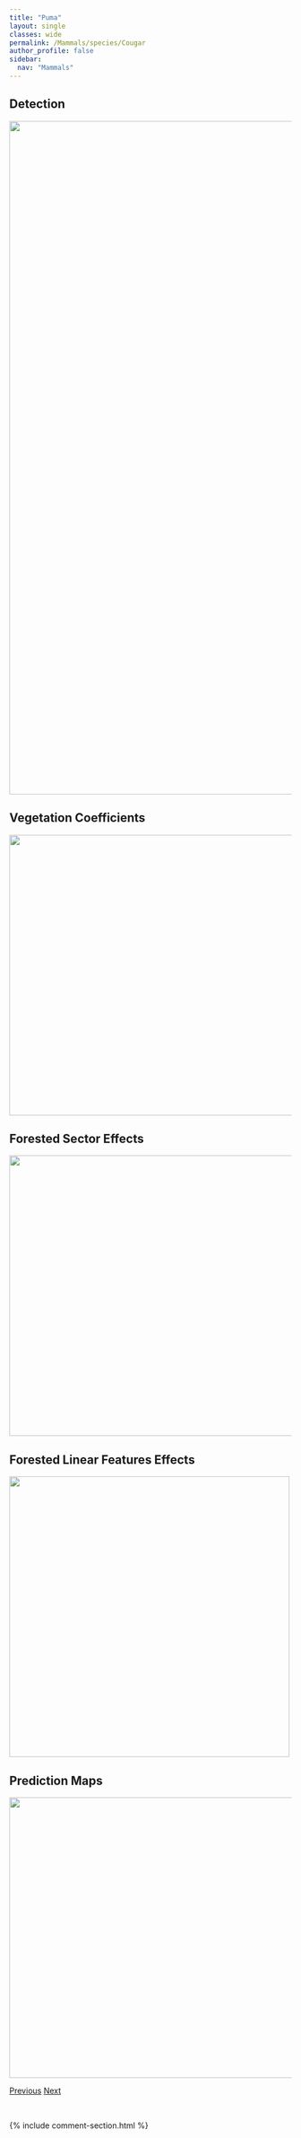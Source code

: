 ```yaml
---
title: "Puma"
layout: single
classes: wide
permalink: /Mammals/species/Cougar
author_profile: false
sidebar:
  nav: "Mammals"
---
```


<h2>Detection</h2>

<a href="https://drive.google.com/uc?export=view&id=1GRIB-9mzUqkixT-Mcb2pl6rbH3LArAP3">
<img src="https://drive.google.com/uc?export=view&id=1GRIB-9mzUqkixT-Mcb2pl6rbH3LArAP3" height = "1200" width = "800">
</a>


<h2>Vegetation Coefficients</h2>

<a href="https://drive.google.com/uc?export=view&id=1WvASEpbBuAggkfmLiUP0wZSb-VMdZHNQ">
<img src="https://drive.google.com/uc?export=view&id=1WvASEpbBuAggkfmLiUP0wZSb-VMdZHNQ" height = "500" width = "1000">
</a>


<h2>Forested Sector Effects</h2>

<a href="https://drive.google.com/uc?export=view&id=1Fd6LqX_37Aog9gAMabOGQQJJjeipweO_">
<img src="https://drive.google.com/uc?export=view&id=1Fd6LqX_37Aog9gAMabOGQQJJjeipweO_" height = "500" width = "1000">
</a>


<h2>Forested Linear Features Effects</h2>

<a href="https://drive.google.com/uc?export=view&id=13eb3wZIVnFGTjsebH3p6xN8BdjvUFQAe">
<img src="https://drive.google.com/uc?export=view&id=13eb3wZIVnFGTjsebH3p6xN8BdjvUFQAe" height = "500" width = "500">
</a>


<h2>Prediction Maps</h2>

<a href="https://drive.google.com/uc?export=view&id=1jbauR3_-USJWx-ag2NQ87zwcAzv0-jKA">
<img src="https://drive.google.com/uc?export=view&id=1jbauR3_-USJWx-ag2NQ87zwcAzv0-jKA" height = "500" width = "1000">
</a>


<a href="/DevelopmentWebsite/Mammals/species/Fisher" class="pagination--pager" title="Pekania">Previous</a> <a href="/DevelopmentWebsite/Mammals/species/WoodlandCaribou" class="pagination--pager" title="Rangifer tarandus caribou">Next</a>

<p>&nbsp;</p>

{% include comment-section.html %}
